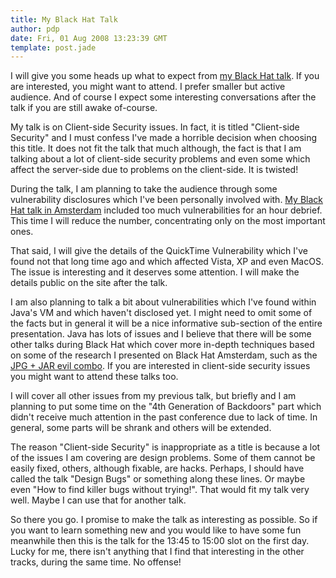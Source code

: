 ```yaml
---
title: My Black Hat Talk
author: pdp
date: Fri, 01 Aug 2008 13:23:39 GMT
template: post.jade
---
```


I will give you some heads up what to expect from [my Black Hat talk](http://www.blackhat.com/html/bh-usa-08/bh-usa-08-speakers.html#Petkov). If you are interested, you might want to attend. I prefer smaller but active audience. And of course I expect some interesting conversations after the talk if you are still awake of-course.

My talk is on Client-side Security issues. In fact, it is titled "Client-side Security" and I must confess I've made a horrible decision when choosing this title. It does not fit the talk that much although, the fact is that I am talking about a lot of client-side security problems and even some which affect the server-side due to problems on the client-side. It is twisted!

During the talk, I am planning to take the audience through some vulnerability disclosures which I've been personally involved with. [My Black Hat talk in Amsterdam](/blog/black-hat-europe-2008/) included too much vulnerabilities for an hour debrief. This time I will reduce the number, concentrating only on the most important ones.

That said, I will give the details of the QuickTime Vulnerability which I've found not that long time ago and which affected Vista, XP and even MacOS. The issue is interesting and it deserves some attention. I will make the details public on the site after the talk.

I am also planning to talk a bit about vulnerabilities which I've found within Java's VM and which haven't disclosed yet. I might need to omit some of the facts but in general it will be a nice informative sub-section of the entire presentation. Java has lots of issues and I believe that there will be some other talks during Black Hat which cover more in-depth techniques based on some of the research I presented on Black Hat Amsterdam, such as the [JPG + JAR evil combo](/blog/java-jar-attacks-and-features/). If you are interested in client-side security issues you might want to attend these talks too.

I will cover all other issues from my previous talk, but briefly and I am planning to put some time on the "4th Generation of Backdoors" part which didn't receive much attention in the past conference due to lack of time. In general, some parts will be shrank and others will be extended. 

The reason "Client-side Security" is inappropriate as a title is because a lot of the issues I am covering are design problems. Some of them cannot be easily fixed, others, although fixable, are hacks. Perhaps, I should have called the talk "Design Bugs" or something along these lines. Or maybe even "How to find killer bugs without trying!". That would fit my talk very well. Maybe I can use that for another talk.

So there you go. I promise to make the talk as interesting as possible. So if you want to learn something new and you would like to have some fun meanwhile then this is the talk for the 13:45 to 15:00 slot on the first day. Lucky for me, there isn't anything that I find that interesting in the other tracks, during the same time. No offense!
